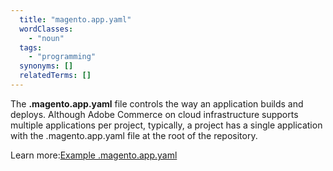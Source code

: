 ```yaml
---
  title: "magento.app.yaml"
  wordClasses:
    - "noun"
  tags:
    - "programming"
  synonyms: []
  relatedTerms: []
---
```

The **.magento.app.yaml** file controls the way an application builds and deploys. Although Adobe Commerce on cloud infrastructure supports multiple applications per project, typically, a project has a single application with the .magento.app.yaml file at the root of the repository. 

Learn more:[Example .magento.app.yaml](https://github.com/magento/magento-cloud/blob/master/.magento.app.yaml)
